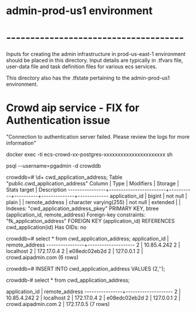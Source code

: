 # admin-prod-us1 environment  
# -------------------------------------  
  
Inputs for creating the admin infrastructure in prod-us-east-1 environment should be placed in this directory. Input details are typically in .tfvars file, user-data file and task definition files for various ecs services.  
  
This directory also has the .tfstate pertaining to the admin-prod-us1 environment.

# Crowd aip service - FIX for Authentication issue

"Connection to authentication server failed. Please review the logs for more information"

docker exec -ti ecs-crowd-xx-postgres-xxxxxxxxxxxxxxxxxxxxxx sh

psql --username=pgadmin -d crowddb


crowddb=# \d+ cwd_application_address;
                           Table "public.cwd_application_address"
     Column     |          Type          | Modifiers | Storage  | Stats target | Description
----------------+------------------------+-----------+----------+--------------+-------------
 application_id | bigint                 | not null  | plain    |              |
 remote_address | character varying(255) | not null  | extended |              |
Indexes:
    "cwd_application_address_pkey" PRIMARY KEY, btree (application_id, remote_address)
Foreign-key constraints:
    "fk_application_address" FOREIGN KEY (application_id) REFERENCES cwd_application(id)
Has OIDs: no

crowddb=# select * from cwd_application_address;
 application_id |   remote_address
----------------+--------------------
              2 | 10.85.4.242
              2 | localhost
              2 | 172.17.0.4
              2 | e08edc02eb2d
              2 | 127.0.0.1
              2 | crowd.aipadmin.com
(6 rows)

crowddb=# INSERT INTO cwd_application_address VALUES (2,'<Nginx container IP address>');

crowddb-# select * from cwd_application_address;

 application_id |   remote_address
----------------+--------------------
              2 | 10.85.4.242
              2 | localhost
              2 | 172.17.0.4
              2 | e08edc02eb2d
              2 | 127.0.0.1
              2 | crowd.aipadmin.com
              2 | 172.17.0.5
(7 rows)